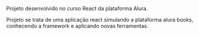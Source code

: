 Projeto desenvolvido no curso React da plataforma Alura.

Projeto se trata de uma aplicação react simulando a plataforma alura books, conhecendo a framework e aplicando novas ferramentas.
